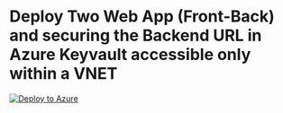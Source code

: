 # Deploy Two Web App (Front-Back) and securing the Backend URL in Azure Keyvault accessible only within a VNET

[![Deploy to Azure](https://aka.ms/deploytoazurebutton)](https://portal.azure.com/#create/Microsoft.Template/uri/https%3A%2F%2Fraw.githubusercontent.com%2Fhugogirard%2FazureScripts%2Fmaster%2FwebAppKeyVault%2Fbicep%2Fmain.json)